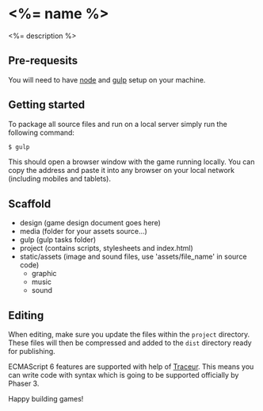 # <%= name %>

<%= description %>

## Pre-requesits

You will need to have [node][node] and [gulp][gulp] setup on your machine.

## Getting started

To package all source files and run on a local server simply run the following command:

```sh
$ gulp
```

This should open a browser window with the game running locally. You can copy the address and paste it into any browser on your local network (including mobiles and tablets).

## Scaffold
* design (game design document goes here)
* media (folder for your assets source...)
* gulp (gulp tasks folder)
* project (contains scripts, stylesheets and index.html)
* static/assets (image and sound files, use 'assets/file_name' in source code)
    - graphic
    - music
    - sound

## Editing

When editing, make sure you update the files within the `project` directory. These files will then be compressed and added to the `dist` directory ready for publishing.

ECMAScript 6 features are supported with help of [Traceur][Traceur]. This means you can write code with syntax which is going to be supported officially by Phaser 3.

Happy building games!

[node]:       http://nodejs.org/
[gulp]:       http://gulpjs.com/
[Traceur]:    https://github.com/google/traceur-compiler
